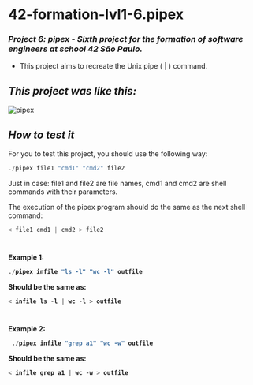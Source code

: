# 42-formation-lvl1-6.pipex

### _Project 6: pipex - Sixth project for the formation of software engineers at school 42 São Paulo._

- This project aims to recreate the Unix pipe ( | ) command.

## _This project was like this:_

![pipex](https://user-images.githubusercontent.com/83036509/154865901-1208e1a5-4b7a-4e8c-aba1-f49e4a5d2133.gif)

## _How to test it_

For you to test this project, you should use the following way:

```c
./pipex file1 "cmd1" "cmd2" file2
```
Just in case: file1 and file2 are file names, cmd1 and cmd2 are shell commands with their parameters.

The execution of the pipex program should do the same as the next shell command:

```c
< file1 cmd1 | cmd2 > file2
```

<h1></h1>

<b>Example 1:<b>
```c
./pipex infile "ls -l" "wc -l" outfile
```
<b>Should be the same as:<b>
```c
< infile ls -l | wc -l > outfile
```

<h1></h1>

<b>Example 2:<b>
```c
 ./pipex infile "grep a1" "wc -w" outfile
```
<b>Should be the same as:<b>
```c
< infile grep a1 | wc -w > outfile
```

<!--
## _How i did (mandatory)_

-   []()
-   []()
-   []()
-   []()
-->

